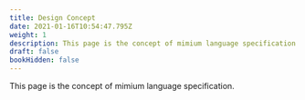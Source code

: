 ```yaml
---
title: Design Concept
date: 2021-01-16T10:54:47.795Z
weight: 1
description: This page is the concept of mimium language specification.
draft: false
bookHidden: false
---
```

This page is the concept of mimium language specification.
